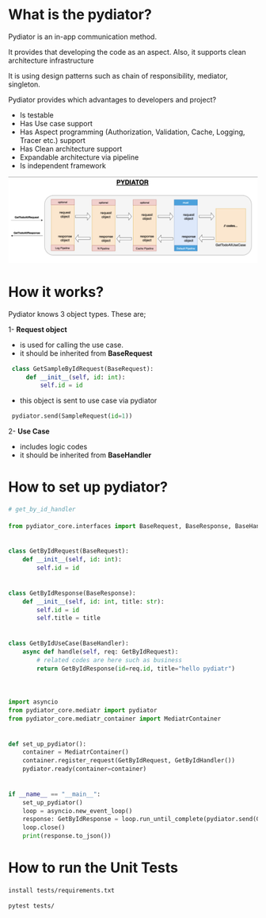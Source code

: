 
# What is the pydiator?
Pydiator is an in-app communication method. 

It provides that developing the code as an aspect. Also, it supports clean architecture infrastructure

It is using design patterns such as chain of responsibility, mediator, singleton.

Pydiator provides which advantages to developers and project?
* Is testable
* Has Use case support
* Has Aspect programming (Authorization, Validation, Cache, Logging, Tracer etc.) support
* Has Clean architecture support
* Expandable architecture via pipeline
* Is independent framework
 
![alt text](assets/pydiator_flow.png)
 
# How it works? 
Pydiator knows 3 object types. 
These are;

1- **Request object** 
   * is used for calling the use case.
   * it should be inherited from **BaseRequest**
   ```python 
    class GetSampleByIdRequest(BaseRequest):
        def __init__(self, id: int):
            self.id = id
   ```
   * this object is sent to use case via pydiator
   ```python
    pydiator.send(SampleRequest(id=1))
   ```

2- **Use Case**
   * includes logic codes
   * it should be inherited from **BaseHandler**  


# How to set up pydiator?

```python
# get_by_id_handler

from pydiator_core.interfaces import BaseRequest, BaseResponse, BaseHandler


class GetByIdRequest(BaseRequest):
    def __init__(self, id: int):
        self.id = id


class GetByIdResponse(BaseResponse):
    def __init__(self, id: int, title: str):
        self.id = id
        self.title = title


class GetByIdUseCase(BaseHandler):
    async def handle(self, req: GetByIdRequest):
        # related codes are here such as business
        return GetByIdResponse(id=req.id, title="hello pydiatr")



import asyncio
from pydiator_core.mediatr import pydiator
from pydiator_core.mediatr_container import MediatrContainer


def set_up_pydiator():
    container = MediatrContainer()
    container.register_request(GetByIdRequest, GetByIdHandler())
    pydiator.ready(container=container)


if __name__ == "__main__":
    set_up_pydiator()
    loop = asyncio.new_event_loop()
    response: GetByIdResponse = loop.run_until_complete(pydiator.send(GetByIdRequest(id=1)))
    loop.close()
    print(response.to_json())


```

# How to run the Unit Tests
`install tests/requirements.txt`

`pytest tests/`


